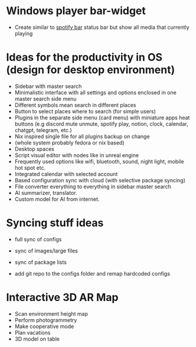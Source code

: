 # Windows player bar-widget

- Create similar to [spotify bar](https://github.com/Debuggingss/SpotifyWidget) status bar but show all media that currently playing

# Ideas for the productivity in OS (design for desktop environment)

- Sidebar with master search
- Minimalistic interface with all settings and options enclosed in one master search side menu
- Different symbols mean search in different places
- Button to select places where to search (for simple users)
- Plugins in the separate side menu (card menu) with miniature apps heat buttons (e.g discord mute unmute, spotify play, notion, clock, calendar, chatgpt, telegram, etc.)
- Nix inspired single file for all plugins backup on change
- (whole system probably fedora or nix based)
- Desktop spaces
- Script visual editor with nodes like in unreal engine
- Frequently used options like wifi, bluetooth, sound, night light, mobile hot spot etc.
- Integrated calendar with selected account
- Based configuration sync with cloud (with selective package syncing)
- File converter everything to everything in sidebar master search
- AI summarizer, translator.
- Custom model for AI from internet.

# Syncing stuff ideas

- full sync of configs
- sync of images/large files
- sync of package lists

- add git repo to the configs folder and remap hardcoded configs

# Interactive 3D AR Map

- Scan environment height map
- Perform photogrammetry
- Make cooperative mode
- Plan vacations
- 3D model on table
